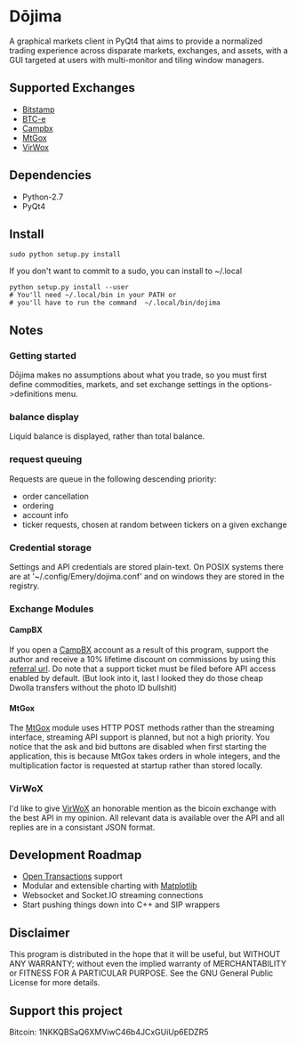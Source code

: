 # Dōjima
A graphical markets client in PyQt4 that aims to provide a normalized 
trading experience across disparate markets, exchanges, and assets, with a 
GUI targeted at users with multi-monitor and tiling window managers.

## Supported Exchanges
 - [Bitstamp](https://www.bitstamp.net/)
 - [BTC-e](https://btc-e.com/)
 - [Campbx](https://campbx.com/)
 - [MtGox](https://mtgox.com/)
 - [VirWox](https://www.virwox.com?r=180bd)

## Dependencies
 - Python-2.7
 - PyQt4

## Install
    sudo python setup.py install

If you don't want to commit to a sudo, you can install to ~/.local

    python setup.py install --user
    # You'll need ~/.local/bin in your PATH or 
    # you'll have to run the command  ~/.local/bin/dojima

## Notes
### Getting started
Dōjima makes no assumptions about what you trade, so you must first define
commodities, markets, and set exchange settings in the options->definitions
menu.

### balance display
Liquid balance is displayed, rather than total balance.
### request queuing
Requests are queue in the following descending priority:
 - order cancellation
 - ordering
 - account info
 - ticker requests, chosen at random between tickers on a given exchange

### Credential storage
Settings and API credentials are stored plain-text. On POSIX systems there are at
'~/.config/Emery/dojima.conf' and on windows they are stored in 
the registry.

### Exchange Modules
#### CampBX
If you open a [CampBX](https://campbx.com/) account as a result of this program,
 support the author and receive a 10% lifetime discount on commissions by using 
this [referral url](https://campbx.com/register.php?r=P3hAnksjDmY).
Do note that a support ticket must be filed before API access enabled
by default. (But look into it, last I looked they do those cheap Dwolla 
transfers without the photo ID bullshit)

#### MtGox
The [MtGox](https://mtgox.com/) module uses HTTP POST methods rather than the 
streaming interface, streaming API support is planned, but not a high priority. 
You notice that the ask and bid buttons are disabled when first starting the 
application, this is because MtGox takes orders in whole integers, and the 
multiplication factor is requested at startup rather than stored locally.

### VirWoX
I'd like to give [VirWoX](https://www.virwox.com?r=180bd) an honorable mention 
as the bicoin exchange with the best API in my opinion. All relevant data is 
available over the API and all replies are in a consistant JSON format.

## Development Roadmap
 - [Open Transactions](https://github.com/FellowTraveler/Open-Transactions) 
   support
 - Modular and extensible charting with [Matplotlib](http://matplotlib.org/)
 - Websocket and Socket.IO streaming connections
 - Start pushing things down into C++ and SIP wrappers

## Disclaimer
This program is distributed in the hope that it will be useful,
but WITHOUT ANY WARRANTY; without even the implied warranty of
MERCHANTABILITY or FITNESS FOR A PARTICULAR PURPOSE.  See the
GNU General Public License for more details.

## Support this project
Bitcoin: 1NKKQBSaQ6XMViwC46b4JCxGUiUp6EDZR5
